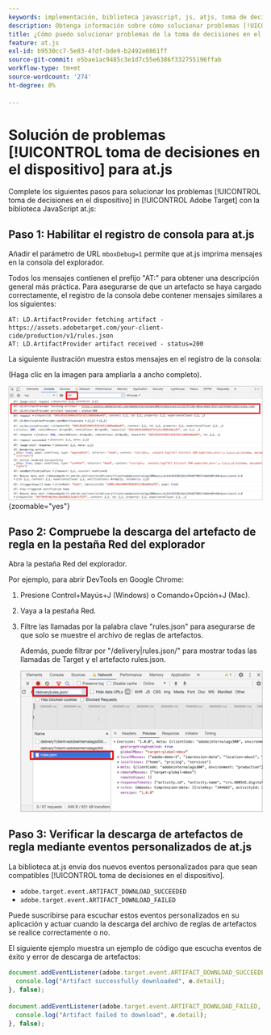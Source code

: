 ```yaml
---
keywords: implementación, biblioteca javascript, js, atjs, toma de decisiones en el dispositivo, toma de decisiones en el dispositivo, at.js, en el dispositivo, en el dispositivo, solución de problemas, solución de problemas, implementación2
description: Obtenga información sobre cómo solucionar problemas [!UICONTROL toma de decisiones en el dispositivo] con la biblioteca at.js.
title: ¿Cómo puedo solucionar problemas de la toma de decisiones en el dispositivo con la biblioteca JavaScript at.js?
feature: at.js
exl-id: b9530cc7-5e83-4fdf-bde9-b2492e0861ff
source-git-commit: e5bae1ac9485c3e1d7c55e6386f332755196ffab
workflow-type: tm+mt
source-wordcount: '274'
ht-degree: 0%

---
```


# Solución de problemas [!UICONTROL toma de decisiones en el dispositivo] para at.js

Complete los siguientes pasos para solucionar los problemas [!UICONTROL toma de decisiones en el dispositivo] in [!UICONTROL Adobe Target] con la biblioteca JavaScript at.js:

## Paso 1: Habilitar el registro de consola para at.js

Añadir el parámetro de URL `mboxDebug=1` permite que at.js imprima mensajes en la consola del explorador.

Todos los mensajes contienen el prefijo &quot;AT:&quot; para obtener una descripción general más práctica. Para asegurarse de que un artefacto se haya cargado correctamente, el registro de la consola debe contener mensajes similares a los siguientes:

```
AT: LD.ArtifactProvider fetching artifact - https://assets.adobetarget.com/your-client-cide/production/v1/rules.json
AT: LD.ArtifactProvider artifact received - status=200
```

La siguiente ilustración muestra estos mensajes en el registro de la consola:

(Haga clic en la imagen para ampliarla a ancho completo).

![Registro de consola con mensajes de artefactos](/help/dev/implement/client-side/atjs/on-device-decisioning/assets/browser-console.png "Registro de consola con mensajes de artefactos"){zoomable=&quot;yes&quot;}

## Paso 2: Compruebe la descarga del artefacto de regla en la pestaña Red del explorador

Abra la pestaña Red del explorador.

Por ejemplo, para abrir DevTools en Google Chrome:

1. Presione Control+Mayús+J (Windows) o Comando+Opción+J (Mac).
1. Vaya a la pestaña Red.
1. Filtre las llamadas por la palabra clave &quot;rules.json&quot; para asegurarse de que solo se muestre el archivo de reglas de artefactos.

   Además, puede filtrar por &quot;/delivery|rules.json/&quot; para mostrar todas las llamadas de Target y el artefacto rules.json.

   ![Pestaña Red en Google Chrome](assets/rule-json.png)

## Paso 3: Verificar la descarga de artefactos de regla mediante eventos personalizados de at.js

La biblioteca at.js envía dos nuevos eventos personalizados para que sean compatibles [!UICONTROL toma de decisiones en el dispositivo].

* `adobe.target.event.ARTIFACT_DOWNLOAD_SUCCEEDED`
* `adobe.target.event.ARTIFACT_DOWNLOAD_FAILED`

Puede suscribirse para escuchar estos eventos personalizados en su aplicación y actuar cuando la descarga del archivo de reglas de artefactos se realice correctamente o no.

El siguiente ejemplo muestra un ejemplo de código que escucha eventos de éxito y error de descarga de artefactos:

```javascript {line-numbers="true"}
document.addEventListener(adobe.target.event.ARTIFACT_DOWNLOAD_SUCCEEDED, function(e) { 
  console.log("Artifact successfully downloaded", e.detail);
}, false);

document.addEventListener(adobe.target.event.ARTIFACT_DOWNLOAD_FAILED, function(e) { 
  console.log("Artifact failed to download", e.detail);
}, false);
```
